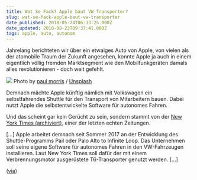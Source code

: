 ```yaml
---
title: Wat Se Fack? Apple baut VW Transporter?
slug: wat-se-fack-apple-baut-vw-transporter
date_published: 2018-05-24T06:33:25.000Z
date_updated: 2018-08-22T09:37:41.000Z
tags: apple, auto, autonom
---
```


Jahrelang berichteten wir über ein etwaiges Auto von Apple, von vielen als der atomobile Traum der Zukunft angesehen, konnte Apple ja auch in einem eigentlich völlig fremden Marktsegment wie den Mobilfunkgeräten damals alles revolutionieren - doch weit gefehlt. 

![](https://images.unsplash.com/photo-1489786433039-facc652acd43?ixlib=rb-0.3.5&amp;q=80&amp;fm=jpg&amp;crop=entropy&amp;cs=tinysrgb&amp;w=1080&amp;fit=max&amp;ixid=eyJhcHBfaWQiOjExNzczfQ&amp;s=793276fbe4f83ec270366c4142c77384)
Photo by [paul morris](https://unsplash.com/@oldskool2016?utm_source=ghost&amp;utm_medium=referral&amp;utm_campaign=api-credit) / [Unsplash](https://unsplash.com/?utm_source=ghost&amp;utm_medium=referral&amp;utm_campaign=api-credit)

Demnach mächte Apple künftig nämlich mit Volkswagen ein selbstfahrendes Shuttle für den Transport von Mitarbeitern bauen. Dabei nutzt Apple die selbstentwickelte Software für autonomes Fahren.

Und das scheint gar kein Gerücht zu sein, sondern stammt von der [New York Times (archiviert)](http://web.archive.org/web/20180525002318/https://www.nytimes.com/2018/05/23/technology/apple-bmw-mercedes-volkswagen-driverless-cars.html), einer der letzten echten Zeitungen.

[...] Apple arbeitet demnach seit Sommer 2017 an der Entwicklung des Shuttle-Programms Pail oder Palo Alto to Infinite Loop. Das Unternehmen soll seine eigene Software für autonomes Fahren in den VW-Fahrzeugen installieren. Laut New York Times soll dafür der mit einem Verbrennungsmotor ausgerüstete T6-Transporter genutzt werden. [...]

([via](https://www.golem.de/news/angestellten-shuttle-das-apple-auto-ist-ein-vw-bus-1805-134546.html))
